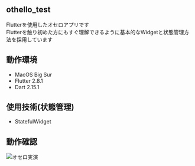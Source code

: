 ## othello_test
Flutterを使用したオセロアプリです  
Flutterを触り初めた方にもすぐ理解できるように基本的なWidgetと状態管理方法を採用しています

## 動作環境
* MacOS Big Sur
* Flutter 2.8.1
* Dart 2.15.1
## 使用技術(状態管理)
* StatefulWidget
## 動作確認
![オセロ実演](https://user-images.githubusercontent.com/85267362/176593929-a3544f3c-bc8b-469f-b37e-75aef8eb649b.gif)

